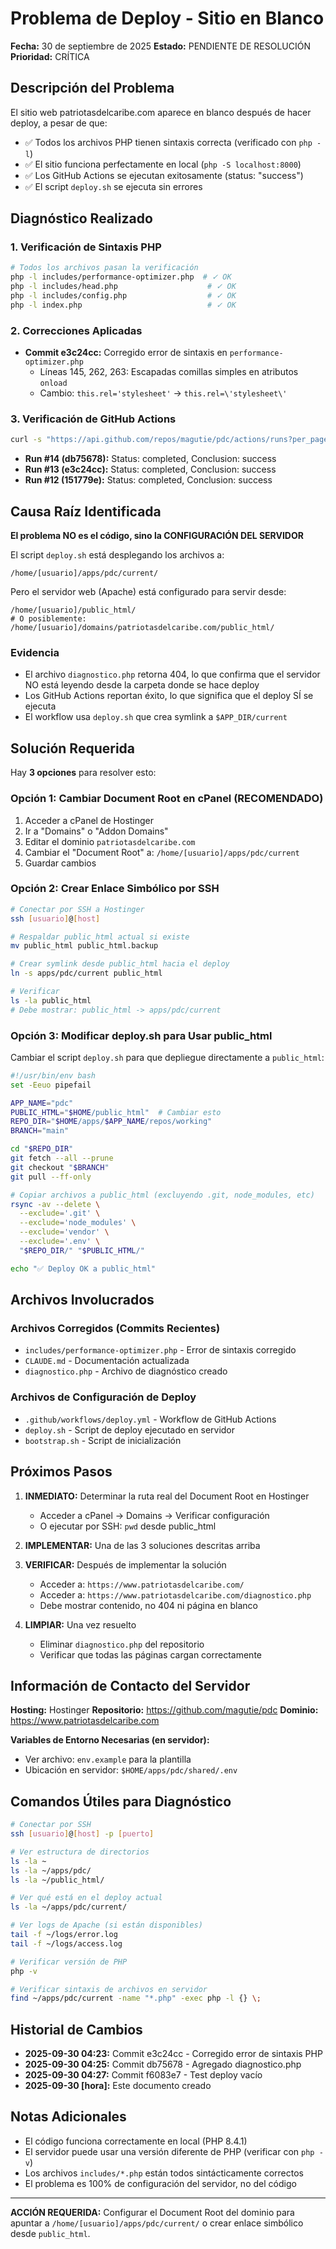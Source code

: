 # Problema de Deploy - Sitio en Blanco

**Fecha:** 30 de septiembre de 2025
**Estado:** PENDIENTE DE RESOLUCIÓN
**Prioridad:** CRÍTICA

## Descripción del Problema

El sitio web patriotasdelcaribe.com aparece en blanco después de hacer deploy, a pesar de que:
- ✅ Todos los archivos PHP tienen sintaxis correcta (verificado con `php -l`)
- ✅ El sitio funciona perfectamente en local (`php -S localhost:8000`)
- ✅ Los GitHub Actions se ejecutan exitosamente (status: "success")
- ✅ El script `deploy.sh` se ejecuta sin errores

## Diagnóstico Realizado

### 1. Verificación de Sintaxis PHP
```bash
# Todos los archivos pasan la verificación
php -l includes/performance-optimizer.php  # ✓ OK
php -l includes/head.php                    # ✓ OK
php -l includes/config.php                  # ✓ OK
php -l index.php                            # ✓ OK
```

### 2. Correcciones Aplicadas
- **Commit e3c24cc:** Corregido error de sintaxis en `performance-optimizer.php`
  - Líneas 145, 262, 263: Escapadas comillas simples en atributos `onload`
  - Cambio: `this.rel='stylesheet'` → `this.rel=\'stylesheet\'`

### 3. Verificación de GitHub Actions
```bash
curl -s "https://api.github.com/repos/magutie/pdc/actions/runs?per_page=3"
```
- **Run #14 (db75678):** Status: completed, Conclusion: success
- **Run #13 (e3c24cc):** Status: completed, Conclusion: success
- **Run #12 (151779e):** Status: completed, Conclusion: success

## Causa Raíz Identificada

**El problema NO es el código, sino la CONFIGURACIÓN DEL SERVIDOR**

El script `deploy.sh` está desplegando los archivos a:
```
/home/[usuario]/apps/pdc/current/
```

Pero el servidor web (Apache) está configurado para servir desde:
```
/home/[usuario]/public_html/
# O posiblemente:
/home/[usuario]/domains/patriotasdelcaribe.com/public_html/
```

### Evidencia
- El archivo `diagnostico.php` retorna 404, lo que confirma que el servidor NO está leyendo desde la carpeta donde se hace deploy
- Los GitHub Actions reportan éxito, lo que significa que el deploy SÍ se ejecuta
- El workflow usa `deploy.sh` que crea symlink a `$APP_DIR/current`

## Solución Requerida

Hay **3 opciones** para resolver esto:

### Opción 1: Cambiar Document Root en cPanel (RECOMENDADO)
1. Acceder a cPanel de Hostinger
2. Ir a "Domains" o "Addon Domains"
3. Editar el dominio `patriotasdelcaribe.com`
4. Cambiar el "Document Root" a: `/home/[usuario]/apps/pdc/current`
5. Guardar cambios

### Opción 2: Crear Enlace Simbólico por SSH
```bash
# Conectar por SSH a Hostinger
ssh [usuario]@[host]

# Respaldar public_html actual si existe
mv public_html public_html.backup

# Crear symlink desde public_html hacia el deploy
ln -s apps/pdc/current public_html

# Verificar
ls -la public_html
# Debe mostrar: public_html -> apps/pdc/current
```

### Opción 3: Modificar deploy.sh para Usar public_html
Cambiar el script `deploy.sh` para que depliegue directamente a `public_html`:

```bash
#!/usr/bin/env bash
set -Eeuo pipefail

APP_NAME="pdc"
PUBLIC_HTML="$HOME/public_html"  # Cambiar esto
REPO_DIR="$HOME/apps/$APP_NAME/repos/working"
BRANCH="main"

cd "$REPO_DIR"
git fetch --all --prune
git checkout "$BRANCH"
git pull --ff-only

# Copiar archivos a public_html (excluyendo .git, node_modules, etc)
rsync -av --delete \
  --exclude='.git' \
  --exclude='node_modules' \
  --exclude='vendor' \
  --exclude='.env' \
  "$REPO_DIR/" "$PUBLIC_HTML/"

echo "✅ Deploy OK a public_html"
```

## Archivos Involucrados

### Archivos Corregidos (Commits Recientes)
- `includes/performance-optimizer.php` - Error de sintaxis corregido
- `CLAUDE.md` - Documentación actualizada
- `diagnostico.php` - Archivo de diagnóstico creado

### Archivos de Configuración de Deploy
- `.github/workflows/deploy.yml` - Workflow de GitHub Actions
- `deploy.sh` - Script de deploy ejecutado en servidor
- `bootstrap.sh` - Script de inicialización

## Próximos Pasos

1. **INMEDIATO:** Determinar la ruta real del Document Root en Hostinger
   - Acceder a cPanel → Domains → Verificar configuración
   - O ejecutar por SSH: `pwd` desde public_html

2. **IMPLEMENTAR:** Una de las 3 soluciones descritas arriba

3. **VERIFICAR:** Después de implementar la solución
   - Acceder a: `https://www.patriotasdelcaribe.com/`
   - Acceder a: `https://www.patriotasdelcaribe.com/diagnostico.php`
   - Debe mostrar contenido, no 404 ni página en blanco

4. **LIMPIAR:** Una vez resuelto
   - Eliminar `diagnostico.php` del repositorio
   - Verificar que todas las páginas cargan correctamente

## Información de Contacto del Servidor

**Hosting:** Hostinger
**Repositorio:** https://github.com/magutie/pdc
**Dominio:** https://www.patriotasdelcaribe.com

**Variables de Entorno Necesarias (en servidor):**
- Ver archivo: `env.example` para la plantilla
- Ubicación en servidor: `$HOME/apps/pdc/shared/.env`

## Comandos Útiles para Diagnóstico

```bash
# Conectar por SSH
ssh [usuario]@[host] -p [puerto]

# Ver estructura de directorios
ls -la ~
ls -la ~/apps/pdc/
ls -la ~/public_html/

# Ver qué está en el deploy actual
ls -la ~/apps/pdc/current/

# Ver logs de Apache (si están disponibles)
tail -f ~/logs/error.log
tail -f ~/logs/access.log

# Verificar versión de PHP
php -v

# Verificar sintaxis de archivos en servidor
find ~/apps/pdc/current -name "*.php" -exec php -l {} \;
```

## Historial de Cambios

- **2025-09-30 04:23:** Commit e3c24cc - Corregido error de sintaxis PHP
- **2025-09-30 04:25:** Commit db75678 - Agregado diagnostico.php
- **2025-09-30 04:27:** Commit f6083e7 - Test deploy vacío
- **2025-09-30 [hora]:** Este documento creado

## Notas Adicionales

- El código funciona correctamente en local (PHP 8.4.1)
- El servidor puede usar una versión diferente de PHP (verificar con `php -v`)
- Los archivos `includes/*.php` están todos sintácticamente correctos
- El problema es 100% de configuración del servidor, no del código

---

**ACCIÓN REQUERIDA:** Configurar el Document Root del dominio para apuntar a `/home/[usuario]/apps/pdc/current/` o crear enlace simbólico desde `public_html`.
